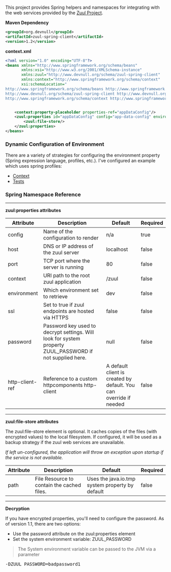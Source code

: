 This project provides Spring helpers and namespaces for integrating with the web services provided by the
[Zuul Project](https://github.com/mcantrell/Zuul/wiki).


**Maven Dependency**
```xml
<groupId>org.devnull</groupId>
<artifactId>zuul-spring-client</artifactId>
<version>1.2</version>
```

**context.xml**
```xml
<?xml version="1.0" encoding="UTF-8"?>
<beans xmlns="http://www.springframework.org/schema/beans"
       xmlns:xsi="http://www.w3.org/2001/XMLSchema-instance"
       xmlns:zuul="http://www.devnull.org/schema/zuul-spring-client"
       xmlns:context="http://www.springframework.org/schema/context"
       xsi:schemaLocation="
http://www.springframework.org/schema/beans http://www.springframework.org/schema/beans/spring-beans-3.1.xsd
http://www.devnull.org/schema/zuul-spring-client http://www.devnull.org/schema/zuul-spring-client-1.2.xsd
http://www.springframework.org/schema/context http://www.springframework.org/schema/context/spring-context-3.1.xsd">


    <context:property-placeholder properties-ref="appDataConfig"/>
    <zuul:properties id="appDataConfig" config="app-data-config" environment="prod">
        <zuul:file-store/>
    </zuul:properties>
</beans>
```

### Dynamic Configuration of Environment

There are a variety of strategies for configuring the environment property (Spring expression language, profiles, etc.). I've configured an example which uses spring profiles:

* [Context](https://github.com/mcantrell/zuul-spring-client/blob/master/src/test/resources/test-zuul-profiles-context.xml)
* [Tests](https://github.com/mcantrell/zuul-spring-client/tree/master/src/test/groovy/org/devnull/client/spring/profiles)


### Spring Namespace Reference
<hr/>

**zuul:properties attributes**
<table>
	<thead>
		<tr>
			<th>Attribute</th>
			<th>Description</th>
			<th>Default</th>
			<th>Required</th>
		</tr>
	</thead>
	<tbody>
		<tr>
			<td>config</td>
			<td>Name of the configuration to render</td>
			<td>n/a</td>
			<td>true</td>
		<tr>
		<tr>
			<td>host</td>
			<td>DNS or IP address of the zuul server</td>
			<td>localhost</td>
			<td>false</td>
		<tr>
		<tr>
			<td>port</td>
			<td>TCP port where the server is running</td>
			<td>80</td>
			<td>false</td>
		<tr>
		<tr>
			<td>context</td>
			<td>URI path to the root zuul application</td>
			<td>/zuul</td>
			<td>false</td>
		<tr>
		<tr>
			<td>environment</td>
			<td>Which environment set to retrieve</td>
			<td>dev</td>
			<td>false</td>
		<tr>
		<tr>
			<td>ssl</td>
			<td>Set to true if zuul endpoints are hosted via HTTPS</td>
			<td>false</td>
			<td>false</td>
		<tr>
		<tr>
			<td>password</td>
			<td>Password key used to decrypt settings. Will look for system property ZUUL_PASSWORD if not supplied here.</td>
			<td>null</td>
			<td>false</td>
		<tr>
		<tr>
			<td>http-client-ref</td>
			<td>Reference to a custom httpcomponents http-client</td>
			<td>A default client is created by default. You can override if needed</td>
			<td>false</td>
		<tr>
	</tbody>
</table>
<hr/>

**zuul:file-store attributes**

The zuul:file-store element is optional. It caches copies of the files (with encrypted values) to the local filesystem. If configured, it will be used as a backup strategy if the zuul web services are unavailable.

_If left un-configured, the application will throw an exception upon startup if the service is not available._

<table>
	<thead>
		<tr>
			<th>Attribute</th>
			<th>Description</th>
			<th>Default</th>
			<th>Required</th>
		</tr>
	</thead>
	<tbody>
		<tr>
			<td>path</td>
			<td>File Resource to contain the cached files.</td>
			<td>Uses the java.io.tmp system property by default</td>
			<td>false</td>
		<tr>
	</tbody>
</table>
<hr/>

**Decryption**

If you have encrypted properties, you'll need to configure the password. As of version 1.1, there are two options:

* Use the password attribute on the zuul:properties element
* Set the system environment variable: ZUUL_PASSWORD


<blockquote>The System environment variable can be passed to the JVM via a parameter</blockquote>
<pre>
-DZUUL_PASSWORD=badpassword1
</pre>

